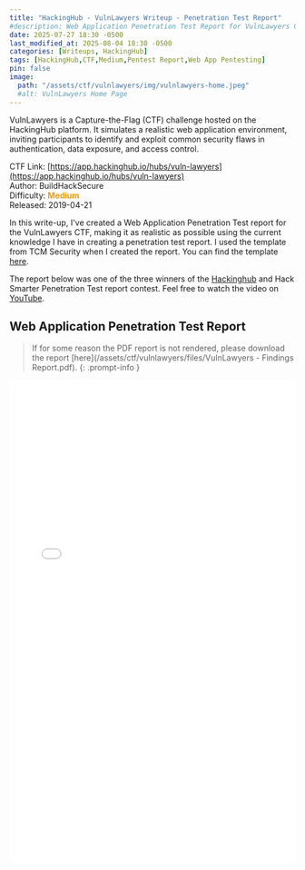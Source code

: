 ```yaml
---
title: "HackingHub - VulnLawyers Writeup - Penetration Test Report"
#description: Web Application Penetration Test Report for VulnLawyers CTF
date: 2025-07-27 18:30 -0500
last_modified_at: 2025-08-04 18:30 -0500
categories: [Writeups, HackingHub]
tags: [HackingHub,CTF,Medium,Pentest Report,Web App Pentesting]
pin: false
image:
  path: "/assets/ctf/vulnlawyers/img/vulnlawyers-home.jpeg"
  #alt: VulnLawyers Home Page
---
```


VulnLawyers is a Capture-the-Flag (CTF) challenge hosted on the HackingHub platform. It simulates a realistic web application environment, inviting participants to identify and exploit common security flaws in authentication, data exposure, and access control.

CTF Link: [https://app.hackinghub.io/hubs/vuln-lawyers](https://app.hackinghub.io/hubs/vuln-lawyers)<br>
Author: BuildHackSecure<br>
Difficulty: <span style="color: #ef9c03"> **Medium** </span><br>
Released: 2019-04-21<br>

In this write-up, I've created a Web Application Penetration Test report for the VulnLawyers CTF, making it as realistic as possible using the current knowledge I have in creating a penetration test report. I used the template from TCM Security when I created the report. You can find the template [here](https://github.com/hmaverickadams/TCM-Security-Sample-Pentest-Report).

The report below was one of the three winners of the [Hackinghub](https://app.hackinghub.io/) and Hack Smarter Penetration Test report contest. Feel free to watch the video on [YouTube](https://youtu.be/2r4mz8JQp0k?t=2122).

## Web Application Penetration Test Report
> If for some reason the PDF report is not rendered, please download the report [here](/assets/ctf/vulnlawyers/files/VulnLawyers - Findings Report.pdf).
{: .prompt-info }


<embed src="/assets/ctf/vulnlawyers/files/VulnLawyers - Findings Report.pdf" width="100%" height="850" 
 type="application/pdf">